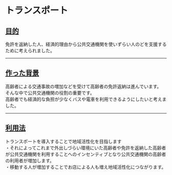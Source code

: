 # トランスポート

## [目的](./mokuteki)
免許を返納した人、経済的理由から公共交通機関を使いずらい人のどを支援するために考えられました。<br/>

---

## [作った背景](./haikei)
高齢者による交通事故の増加などを受けて高齢者の免許返納は進んでいます。<br/>
そんな中で公共交通機関の役割の重要です。<br/>
高齢者でも経済的な負担が少なくバスや電車を利用できるようにしたいと考えました。<br/>

---

## [利用法](./riyouhou)
トランスポートを導入することで地域活性化を目指します<br/>
・それによってこれまで外出しづらい環境にいた高齢者や免許を返納した高齢者が公共交通機関を利用することへのインセンティブとなり公共交通機関の高齢者の利用者が増加します。<br/>
・移動する人が増加することでお店による人も増え地域活性化につながります。<br/>


